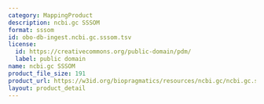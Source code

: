 ```yaml
---
category: MappingProduct
description: ncbi.gc SSSOM
format: sssom
id: obo-db-ingest.ncbi.gc.sssom.tsv
license:
  id: https://creativecommons.org/public-domain/pdm/
  label: public domain
name: ncbi.gc SSSOM
product_file_size: 191
product_url: https://w3id.org/biopragmatics/resources/ncbi.gc/ncbi.gc.sssom.tsv
layout: product_detail
---
```

